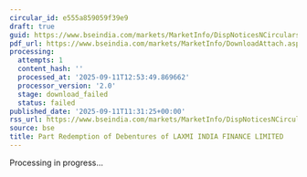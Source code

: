 ```yaml
---
circular_id: e555a859059f39e9
draft: true
guid: https://www.bseindia.com/markets/MarketInfo/DispNoticesNCirculars.aspx?Noticeid={50B4F427-C3D4-4C3C-A1EF-E08A562E59A7}&noticeno=20250911-29&dt=09/11/2025&icount=29&totcount=72&flag=0
pdf_url: https://www.bseindia.com/markets/MarketInfo/DownloadAttach.aspx?id=20250911-29&attachedId=
processing:
  attempts: 1
  content_hash: ''
  processed_at: '2025-09-11T12:53:49.869662'
  processor_version: '2.0'
  stage: download_failed
  status: failed
published_date: '2025-09-11T11:31:25+00:00'
rss_url: https://www.bseindia.com/markets/MarketInfo/DispNoticesNCirculars.aspx?Noticeid={50B4F427-C3D4-4C3C-A1EF-E08A562E59A7}&noticeno=20250911-29&dt=09/11/2025&icount=29&totcount=72&flag=0
source: bse
title: Part Redemption of Debentures of LAXMI INDIA FINANCE LIMITED
---
```


Processing in progress...